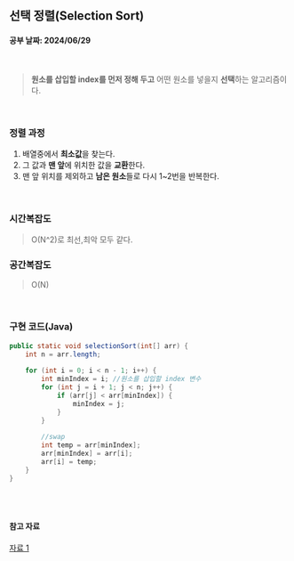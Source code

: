 ## 선택 정렬(Selection Sort)
#### 공부 날짜: 2024/06/29

<br>

> **원소를 삽입할 index를 먼저 정해 두고** 어떤 원소를 넣을지 **선택**하는 알고리즘이다. 

<br>

### 정렬 과정 
1. 배열중에서 **최소값**을 찾는다.
2. 그 값과 **맨 앞**에 위치한 값을 **교환**한다. 
3. 맨 앞 위치를 제외하고 **남은 원소**들로 다시 1~2번을 반복한다. 


<br>

### 시간복잡도 
> O(N^2)로 최선,최악 모두 같다. 

### 공간복잡도
> O(N)


<br>

### 구현 코드(Java)
```java
public static void selectionSort(int[] arr) {
    int n = arr.length; 
    
    for (int i = 0; i < n - 1; i++) {
        int minIndex = i; //원소를 삽입할 index 변수 
        for (int j = i + 1; j < n; j++) {
            if (arr[j] < arr[minIndex]) {
                minIndex = j;
            }
        }
        
        //swap
        int temp = arr[minIndex];
        arr[minIndex] = arr[i];
        arr[i] = temp;
    }
}
```

<br><br>

#### 참고 자료
[자료 1](https://gyoogle.dev/blog/algorithm/Selection%20Sort.html)